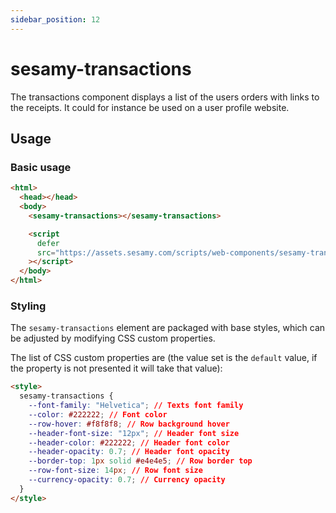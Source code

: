```yaml
---
sidebar_position: 12
---
```


# sesamy-transactions

The transactions component displays a list of the users orders with links to the receipts. It could for instance be used on a user profile website.

## Usage

### Basic usage

```html
<html>
  <head></head>
  <body>
    <sesamy-transactions></sesamy-transactions>

    <script
      defer
      src="https://assets.sesamy.com/scripts/web-components/sesamy-transactions.min.js"
    ></script>
  </body>
</html>
```

### Styling

The `sesamy-transactions` element are packaged with base styles, which can be adjusted by modifying CSS custom properties.

The list of CSS custom properties are (the value set is the `default` value, if the property is not presented it will take that value):

```html
<style>
  sesamy-transactions {
    --font-family: "Helvetica"; // Texts font family
    --color: #222222; // Font color
    --row-hover: #f8f8f8; // Row background hover
    --header-font-size: "12px"; // Header font size
    --header-color: #222222; // Header font color
    --header-opacity: 0.7; // Header font opacity
    --border-top: 1px solid #e4e4e5; // Row border top
    --row-font-size: 14px; // Row font size
    --currency-opacity: 0.7; // Currency opacity
  }
</style>
```
